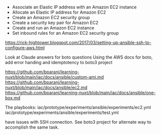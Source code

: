 

- Associate an Elastic IP address with an Amazon EC2 instance
- Allocate an Elastic IP address for Amazon EC2
- Create an Amazon EC2 security group
- Create a security key pair for Amazon EC2
- Create and run an Amazon EC2 instance
- Set inbound rules for an Amazon EC2 security group

https://rick-hightower.blogspot.com/2017/03/setting-up-ansible-ssh-to-configure-aws.html

Look at Claude answers for boto questions
Using the AWS docs for boto, add error handing and idemptotency to boto3 project

https://github.com/bparanj/learning-nuxt/blob/main/iac/docs/ansible/custom-ami.md
https://github.com/bparanj/learning-nuxt/blob/main/iac/docs/ansible/ec2.md
https://github.com/bparanj/learning-nuxt/blob/main/iac/docs/ansible/one-box.md

The playbooks:
	iac/prototype/experiments/ansible/experiments/ec2.yml
	iac/prototype/experiments/ansible/experiments/test.yml

have issues with SSH connection. See boto3 project for alternate way to accomplish the same task.